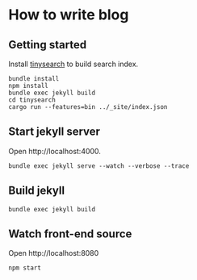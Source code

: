 # How to write blog

## Getting started

Install [tinysearch](./tinysearch) to build search index.

```shell
bundle install
npm install
bundle exec jekyll build
cd tinysearch
cargo run --features=bin ../_site/index.json
```

## Start jekyll server

Open http://localhost:4000.

```shell
bundle exec jekyll serve --watch --verbose --trace
```

## Build jekyll

```shell
bundle exec jekyll build
```

## Watch front-end source

Open http://localhost:8080

```shell
npm start
```
